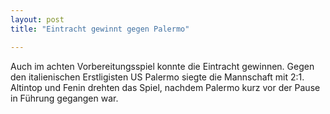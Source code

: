 ```yaml
---
layout: post
title: "Eintracht gewinnt gegen Palermo"

---
```


Auch im achten Vorbereitungsspiel konnte die Eintracht gewinnen. Gegen den italienischen Erstligisten US Palermo siegte die Mannschaft mit 2:1. Altintop und Fenin drehten das Spiel, nachdem Palermo kurz vor der Pause in Führung gegangen war.


